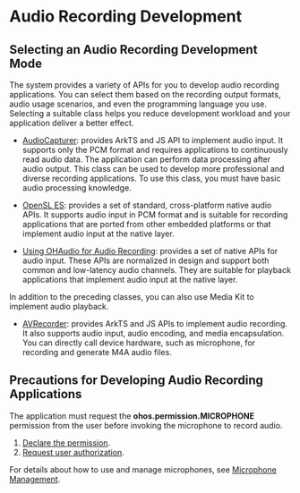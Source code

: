 # Audio Recording Development

## Selecting an Audio Recording Development Mode

The system provides a variety of APIs for you to develop audio recording applications. You can select them based on the recording output formats, audio usage scenarios, and even the programming language you use. Selecting a suitable class helps you reduce development workload and your application deliver a better effect.

- [AudioCapturer](using-audiocapturer-for-recording.md): provides ArkTS and JS API to implement audio input. It supports only the PCM format and requires applications to continuously read audio data. The application can perform data processing after audio output. This class can be used to develop more professional and diverse recording applications. To use this class, you must have basic audio processing knowledge.

- [OpenSL ES](using-opensl-es-for-recording.md): provides a set of standard, cross-platform native audio APIs. It supports audio input in PCM format and is suitable for recording applications that are ported from other embedded platforms or that implement audio input at the native layer.

- [Using OHAudio for Audio Recording](using-ohaudio-for-recording.md): provides a set of native APIs for audio input. These APIs are normalized in design and support both common and low-latency audio channels. They are suitable for playback applications that implement audio input at the native layer.

In addition to the preceding classes, you can also use Media Kit to implement audio playback.

- [AVRecorder](../media/using-avrecorder-for-recording.md): provides ArkTS and JS APIs to implement audio recording. It also supports audio input, audio encoding, and media encapsulation. You can directly call device hardware, such as microphone, for recording and generate M4A audio files.

## Precautions for Developing Audio Recording Applications

The application must request the **ohos.permission.MICROPHONE** permission from the user before invoking the microphone to record audio.

1. [Declare the permission](../../security/AccessToken/declare-permissions.md).
2. [Request user authorization](../../security/AccessToken/request-user-authorization.md).

For details about how to use and manage microphones, see [Microphone Management](mic-management.md).

